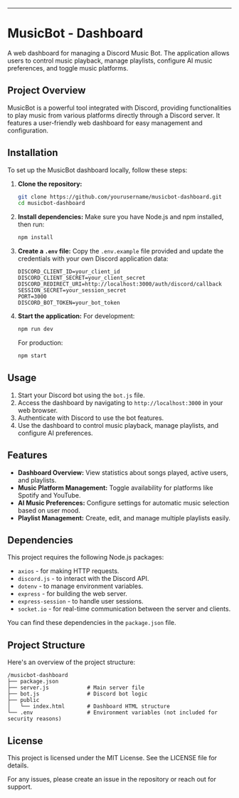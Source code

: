 

---

# MusicBot - Dashboard

A web dashboard for managing a Discord Music Bot. The application allows users to control music playback, manage playlists, configure AI music preferences, and toggle music platforms.

## Project Overview

MusicBot is a powerful tool integrated with Discord, providing functionalities to play music from various platforms directly through a Discord server. It features a user-friendly web dashboard for easy management and configuration. 

## Installation

To set up the MusicBot dashboard locally, follow these steps:

1. **Clone the repository:**
   ```bash
   git clone https://github.com/yourusername/musicbot-dashboard.git
   cd musicbot-dashboard
   ```

2. **Install dependencies:**
   Make sure you have Node.js and npm installed, then run:
   ```bash
   npm install
   ```

3. **Create a `.env` file:**
   Copy the `.env.example` file provided and update the credentials with your own Discord application data:
   ```plaintext
   DISCORD_CLIENT_ID=your_client_id
   DISCORD_CLIENT_SECRET=your_client_secret
   DISCORD_REDIRECT_URI=http://localhost:3000/auth/discord/callback
   SESSION_SECRET=your_session_secret
   PORT=3000
   DISCORD_BOT_TOKEN=your_bot_token
   ```

4. **Start the application:**
   For development:
   ```bash
   npm run dev
   ```

   For production:
   ```bash
   npm start
   ```

## Usage

1. Start your Discord bot using the `bot.js` file.
2. Access the dashboard by navigating to `http://localhost:3000` in your web browser.
3. Authenticate with Discord to use the bot features.
4. Use the dashboard to control music playback, manage playlists, and configure AI preferences.

## Features

- **Dashboard Overview:** View statistics about songs played, active users, and playlists.
- **Music Platform Management:** Toggle availability for platforms like Spotify and YouTube.
- **AI Music Preferences:** Configure settings for automatic music selection based on user mood.
- **Playlist Management:** Create, edit, and manage multiple playlists easily.

## Dependencies

This project requires the following Node.js packages:

- `axios` - for making HTTP requests.
- `discord.js` - to interact with the Discord API.
- `dotenv` - to manage environment variables.
- `express` - for building the web server.
- `express-session` - to handle user sessions.
- `socket.io` - for real-time communication between the server and clients.

You can find these dependencies in the `package.json` file.

## Project Structure

Here's an overview of the project structure:

```
/musicbot-dashboard
├── package.json
├── server.js            # Main server file
├── bot.js               # Discord bot logic
├── public
│   └── index.html       # Dashboard HTML structure
└── .env                 # Environment variables (not included for security reasons)
```

## License

This project is licensed under the MIT License. See the LICENSE file for details.

For any issues, please create an issue in the repository or reach out for support.
